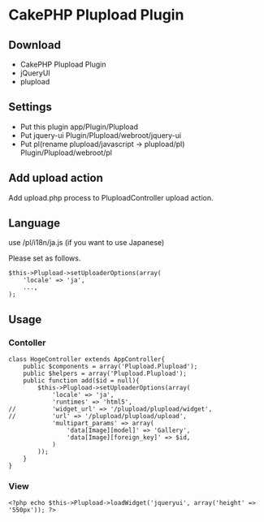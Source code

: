 # CakePHP Plupload Plugin

## Download
* CakePHP Plupload Plugin
* jQueryUI
* plupload

## Settings
* Put this plugin app/Plugin/Plupload
* Put jquery-ui Plugin/Plupload/webroot/jquery-ui
* Put pl(rename plupload/javascript -> plupload/pl) Plugin/Plupload/webroot/pl

## Add upload action
Add upload.php process to PluploadController upload action.

## Language
use /pl/i18n/ja.js (if you want to use Japanese)

Please set as follows.

    $this->Plupload->setUploaderOptions(array(
        'locale' => 'ja',
        ...,
    );

## Usage

### Contoller

    class HogeController extends AppController{
	    public $components = array('Plupload.Plupload');
    	public $helpers = array('Plupload.Plupload');
    	public function add($id = null){
    		$this->Plupload->setUploaderOptions(array(
    			'locale' => 'ja',
    			'runtimes' => 'html5',
    //			'widget_url' => '/plupload/plupload/widget',
    //			'url' => '/plupload/plupload/upload',
    			'multipart_params' => array(
    				'data[Image][model]' => 'Gallery',
    				'data[Image][foreign_key]' => $id,
    			)
    		));
    	}
    }

### View

    <?php echo $this->Plupload->loadWidget('jqueryui', array('height' => '550px')); ?>
